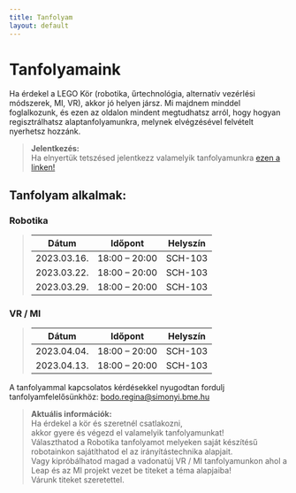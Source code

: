 ```yaml
---
title: Tanfolyam
layout: default
---
```


# Tanfolyamaink

Ha érdekel a LEGO Kör (robotika, űrtechnológia, alternatív vezérlési módszerek, MI, VR), akkor jó helyen jársz. Mi majdnem minddel foglalkozunk, és ezen az oldalon mindent megtudhatsz arról, hogy hogyan regisztrálhatsz alaptanfolyamunkra, melynek elvégzésével felvételt nyerhetsz hozzánk.

> **Jelentkezés:**  
> Ha elnyertük tetszésed jelentkezz valamelyik tanfolyamunkra [ezen a linken!](https://tanfolyam.simonyi.bme.hu/form/jelentkezes-lego)

## Tanfolyam alkalmak:  
### Robotika 
>  
> |    Dátum    |    Időpont    |    Helyszín    |
> |-------------|---------------|----------------|  
> | 2023.03.16. | 18:00 – 20:00 |     SCH-103    |  
> | 2023.03.22. | 18:00 – 20:00 |     SCH-103    |   
> | 2023.03.29. | 18:00 – 20:00 |     SCH-103    |       
    
    
### VR / MI
> 
> |    Dátum    |    Időpont    |    Helyszín    |
> |-------------|---------------|----------------|  
> | 2023.04.04. | 18:00 – 20:00 |     SCH-103    |     
> | 2023.04.13. | 18:00 – 20:00 |     SCH-103    |      
> 

A tanfolyammal kapcsolatos kérdésekkel nyugodtan fordulj tanfolyamfelelősünkhöz: 
[bodo.regina@simonyi.bme.hu](mailto:bodo.regina@simonyi.bme.hu)

> **Aktuális információk:**  
> Ha érdekel a kör és szeretnél csatlakozni,  
> akkor gyere és végezd el valamelyik tanfolyamunkat!  
> Választhatod a Robotika tanfolyamot melyeken saját készítésű robotainkon sajátíthatod el az irányítástechnika alapjait.  
> Vagy kipróbálhatod magad a vadonatúj VR / MI tanfolyamunkon ahol a Leap és az MI projekt vezet be titeket a téma alapjaiba!  
> Várunk titeket szeretettel.
